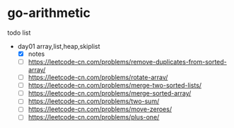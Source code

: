 # go-arithmetic

todo list

* day01 array,list,heap,skiplist
    - [x] notes
    - [ ] https://leetcode-cn.com/problems/remove-duplicates-from-sorted-array/
    - [ ] https://leetcode-cn.com/problems/rotate-arrav/
    - [ ] https://leetcode-cn.com/problems/merge-two-sorted-lists/
    - [ ] https://leetcode-cn.com/problems/merge-sorted-array/
    - [ ] https://leetcode-cn.com/problems/two-sum/
    - [ ] https://leetcode-cn.com/problems/move-zeroes/
    - [ ] https://leetcode-cn.com/problems/plus-one/
